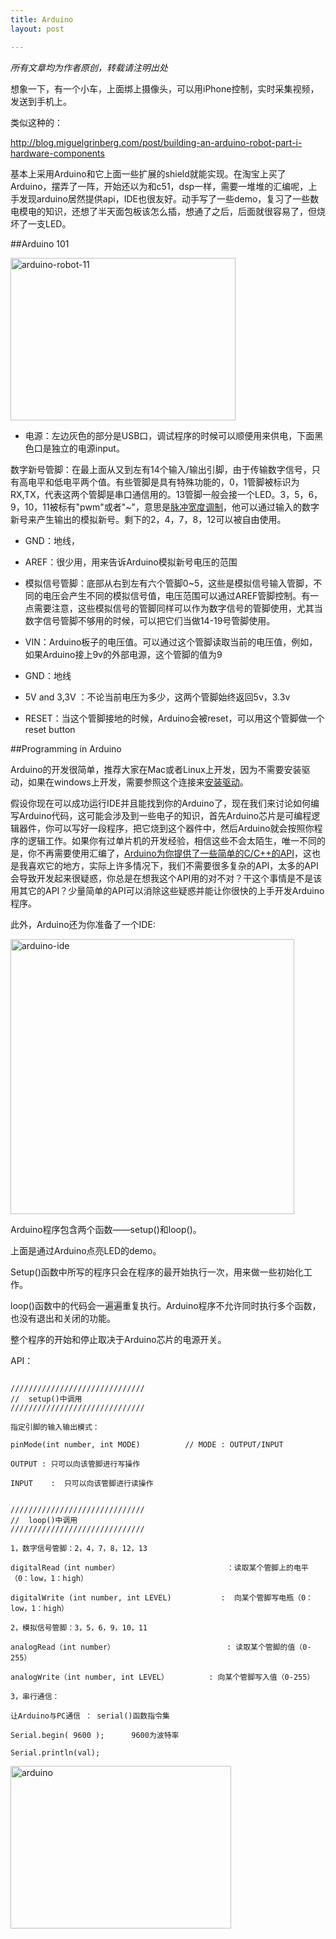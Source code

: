 ```yaml
---
title: Arduino
layout: post

---
```


<em>所有文章均为作者原创，转载请注明出处</em>

想象一下，有一个小车，上面绑上摄像头，可以用iPhone控制，实时采集视频，发送到手机上。

类似这种的：

<a href="http://blog.miguelgrinberg.com/post/building-an-arduino-robot-part-i-hardware-components">http://blog.miguelgrinberg.com/post/building-an-arduino-robot-part-i-hardware-components</a>

基本上采用Arduino和它上面一些扩展的shield就能实现。在淘宝上买了Arduino，摆弄了一阵，开始还以为和c51，dsp一样，需要一堆堆的汇编呢，上手发现arduino居然提供api，IDE也很友好。动手写了一些demo，复习了一些数电模电的知识，还想了半天面包板该怎么插，想通了之后，后面就很容易了，但烧坏了一支LED。


##Arduino 101

<a href="/blog/images/2013/07/arduino-robot-11.png"><img src="/blog/images/2013/07/arduino-robot-11.png" alt="arduino-robot-11" width="360" height="260" class="alignnone size-full wp-image-1026" /></a>

- 电源：左边灰色的部分是USB口，调试程序的时候可以顺便用来供电，下面黑色口是独立的电源input。

数字新号管脚：在最上面从又到左有14个输入/输出引脚，由于传输数字信号，只有高电平和低电平两个值。有些管脚是具有特殊功能的，0，1管脚被标识为RX,TX，代表这两个管脚是串口通信用的。13管脚一般会接一个LED。3，5，6，9，10，11被标有"pwm"或者"~"，意思是<a href="http://zh.wikipedia.org/zh-cn/%E8%84%88%E8%A1%9D%E5%AF%AC%E5%BA%A6%E8%AA%BF%E8%AE%8A">脉冲宽度调制</a>，他可以通过输入的数字新号来产生输出的模拟新号。剩下的2，4，7，8，12可以被自由使用。

- GND：地线，

- AREF：很少用，用来告诉Arduino模拟新号电压的范围

- 模拟信号管脚：底部从右到左有六个管脚0~5，这些是模拟信号输入管脚，不同的电压会产生不同的模拟信号值，电压范围可以通过AREF管脚控制。有一点需要注意，这些模拟信号的管脚同样可以作为数字信号的管脚使用，尤其当数字信号管脚不够用的时候，可以把它们当做14-19号管脚使用。

- VIN：Arduino板子的电压值。可以通过这个管脚读取当前的电压值，例如，如果Arduino接上9v的外部电源，这个管脚的值为9

- GND：地线

- 5V and 3,3V ：不论当前电压为多少，这两个管脚始终返回5v，3.3v 

- RESET：当这个管脚接地的时候，Arduino会被reset，可以用这个管脚做一个reset button



##Programming in Arduino

Arduino的开发很简单，推荐大家在Mac或者Linux上开发，因为不需要安装驱动，如果在windows上开发，需要参照这个连接来<a href="http://arduino.cc/en/Guide/windows#.UwmxNUKSwVI">安装驱动</a>。

假设你现在可以成功运行IDE并且能找到你的Arduino了，现在我们来讨论如何编写Arduino代码，这可能会涉及到一些电子的知识，首先Arduino芯片是可编程逻辑器件，你可以写好一段程序，把它烧到这个器件中，然后Arduino就会按照你程序的逻辑工作。如果你有过单片机的开发经验，相信这些不会太陌生，唯一不同的是，你不再需要使用汇编了，<a href="http://arduino.cc/en/Reference/HomePage#.Uwmzr0KSwVI">Arduino为你提供了一些简单的C/C++的API</a>，这也是我喜欢它的地方，实际上许多情况下，我们不需要很多复杂的API，太多的API会导致开发起来很疑惑，你总是在想我这个API用的对不对？干这个事情是不是该用其它的API？少量简单的API可以消除这些疑惑并能让你很快的上手开发Arduino程序。

此外，Arduino还为你准备了一个IDE:

<a href="/blog/images/2013/07/arduino-ide2.png"><img src="/blog/images/2013/07/arduino-ide2.png" alt="arduino-ide" width="454" height="440" class="alignnone size-full wp-image-1037" /></a>

Arduino程序包含两个函数——setup()和loop()。

上面是通过Arduino点亮LED的demo。

Setup()函数中所写的程序只会在程序的最开始执行一次，用来做一些初始化工作。

loop()函数中的代码会一遍遍重复执行。Arduino程序不允许同时执行多个函数，也没有退出和关闭的功能。

整个程序的开始和停止取决于Arduino芯片的电源开关。

API：

```

//////////////////////////////
//  setup()中调用
//////////////////////////////

指定引脚的输入输出模式：

pinMode(int number, int MODE)          // MODE : OUTPUT/INPUT

OUTPUT : 只可以向该管脚进行写操作

INPUT    :  只可以向该管脚进行读操作

```


```

//////////////////////////////
//  loop()中调用
//////////////////////////////

1，数字信号管脚：2，4，7，8，12，13

digitalRead（int number）                        ：读取某个管脚上的电平（0：low，1：high）

digitalWrite (int number, int LEVEL)           :  向某个管脚写电瓶（0：low，1：high）

2，模拟信号管脚：3，5，6，9，10，11

analogRead（int number）                         : 读取某个管脚的值（0-255）

analogWrite（int number, int LEVEL）         : 向某个管脚写入值（0-255）

3，串行通信：

让Arduino与PC通信 ： serial()函数指令集

Serial.begin( 9600 );      9600为波特率

Serial.println(val);

```

<a href="/blog/images/2013/11/arduino.png"><img src="/blog/images/2013/11/arduino.png" alt="arduino" width="353" height="260" class="alignnone size-full wp-image-239" /></a>